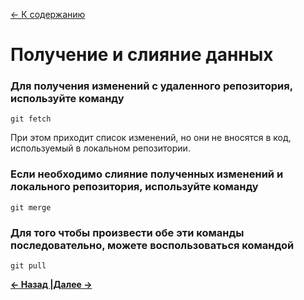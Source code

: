 [<- К содержанию](./readme.md)

# Получение и слияние данных

### Для получения изменений с удаленного репозитория, используйте команду

```bash-
git fetch
```
При этом приходит список изменений, но они не вносятся в код, используемый в локальном репозитории.

### Если необходимо слияние полученных изменений и локального репозитория, используйте команду

```bash-
git merge
```
### Для того чтобы произвести обе эти команды последовательно, можете воспользоваться командой

```bash-
git pull
```

[**<- Назад |**](./clone.md "Команда git clone")[**Далее ->**](./push.md "Команда git push")